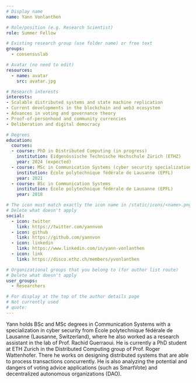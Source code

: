 ```yaml
---
# Display name
name: Yann Vonlanthen

# Role/position (e.g. Research Scientist)
role: Summer Fellow

# Existing research group (use folder name) or free text
groups:
  - consensuslab

# Avatar (no need to edit)
resources:
  - name: avatar
    src: avatar.jpg

# Research interests
interests:
- Scalable distributed systems and state machine replication
- Current developments in the blockchain and web3 ecosystem
- Advances in voting and governance theory
- Proof-of-personhood and community currencies
- Deliberation and digital democracy

# Degrees
education:
  courses:
  - course: PhD in Distributed Computing (in progress)
    institution: Eidgenössische Technische Hochschule Zürich (ETHZ)
    year: 2024 (expected)
  - course: MSc in Communication Systems (cyber security specialization)
    institution: École polytechnique fédérale de Lausanne (EPFL)
    year: 2021
  - course: BSc in Communication Systems
    institution: École polytechnique fédérale de Lausanne (EPFL)
    year: 2018

# The icon must match exactly the icon name in /static/icons/<name>.png
# Delete what doesn't apply
social:
  - icon: twitter
    link: https://twitter.com/yannvon
  - icon: github
    link: https://github.com/yannvon
  - icon: linkedin
    link: https://www.linkedin.com/in/yann-vonlanthen
  - icon: link
    link: https://disco.ethz.ch/members/yvonlanthen

# Organizational groups that you belong to (for author list route)
# Delete what doesn't apply
user_groups:
  - Researchers

# For display at the top of the author details page
# Not currently used
# quote:
---
```


Yann holds BSc and MSc degrees in Communication Systems with a specialization in cyber security from École polytechnique fédérale de Lausanne (Lausanne, Switzerland), where he also worked as a research assistant in the lab of Prof. Rachid Guerraoui. He is currently a PhD student at ETH Zurich in the Distributed Computing group of Prof. Roger Wattenhofer. There he works on designing distributed systems that are able to process transactions concurrently. He is also analyzing the potential and dangers of voting advice applications (such as SmartVote) and decentralized autonomous organizations (DAO).
